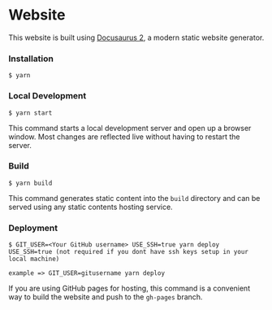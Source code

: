 # Website

This website is built using [Docusaurus 2](https://v2.docusaurus.io/), a modern static website generator.

### Installation

```
$ yarn
```

### Local Development

```
$ yarn start
```

This command starts a local development server and open up a browser window. Most changes are reflected live without having to restart the server.

### Build

```
$ yarn build
```

This command generates static content into the `build` directory and can be served using any static contents hosting service.

### Deployment

```
$ GIT_USER=<Your GitHub username> USE_SSH=true yarn deploy
USE_SSH=true (not required if you dont have ssh keys setup in your local machine)

example => GIT_USER=gitusername yarn deploy 
```

If you are using GitHub pages for hosting, this command is a convenient way to build the website and push to the `gh-pages` branch.
